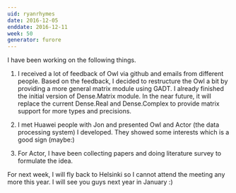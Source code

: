 ```yaml
---
uid: ryanrhymes
date: 2016-12-05
enddate: 2016-12-11
week: 50
generator: furore
---
```


I have been working on the following things.

1. I received a lot of feedback of Owl via github and emails from different people. Based on the feedback, I decided to restructure the Owl a bit by providing a more general matrix module using GADT. I already finished the initial version of Dense.Matrix module. In the near future, it will replace the current Dense.Real and Dense.Complex to provide matrix support for more types and precisions.

2. I met Huawei people with Jon and presented Owl and Actor (the data processing system) I developed. They showed some interests which is a good sign (maybe:)

3. For Actor, I have been collecting papers and doing literature survey to formulate the idea.

For next week, I will fly back to Helsinki so I cannot attend the meeting any more this year. I will see you guys next year in January :)

